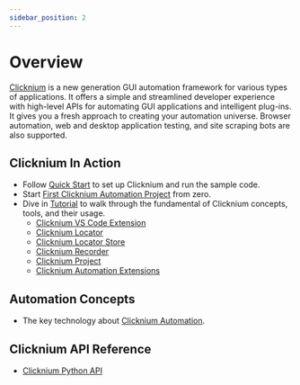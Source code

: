 ```yaml
---
sidebar_position: 2
---
```


# Overview
[Clicknium](https://www.clicknium.com) is a new generation GUI automation framework for various types of applications. It offers a simple and streamlined developer experience with high-level APIs for automating GUI applications and intelligent plug-ins. It gives you a fresh approach to creating your automation universe. Browser automation, web and desktop application testing, and site scraping bots are also supported.

## Clicknium In Action
- Follow [Quick Start](./index.md) to set up Clicknium and run the sample code.
- Start [First Clicknium Automation Project](./tutorial/firstautomation.md) from zero. 
- Dive in [Tutorial](./tutorial/tutorial.md) to walk through the fundamental of Clicknium concepts, tools, and their usage.
    - [Clicknium VS Code Extension](./tutorial/vscode/vscode.md)
    - [Clicknium Locator](./tutorial/locator.md)
    - [Clicknium Locator Store](./tutorial/locatorstore.md)
    - [Clicknium Recorder](./tutorial/recorder/recorder.md)
    - [Clicknium Project](./tutorial/clickniumproject.md)
    - [Clicknium Automation Extensions](./tutorial/extensions/extensions.md)

## Automation Concepts
- The key technology about [Clicknium Automation](./concepts/concepts.md).

## Clicknium API Reference
- [Clicknium Python API](./references/python/python.md)

